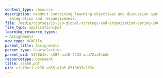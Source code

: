 ```yaml
---
content_type: resource
description: Handout containing learning objectives and discussion questions on managing
  integration and responsiveness.
file: /media/courses/15-220-global-strategy-and-organization-spring-2008/cfc76ec1d270ab55d1b587f9637c267e_assn8.pdf
file_type: application/pdf
learning_resource_types:
- Assignments
ocw_type: OCWFile
parent_title: Assignments
parent_type: CourseSection
parent_uid: 5378b1ec-c587-aa18-4233-aaa72aa8bb3e
resourcetype: Document
title: assn8.pdf
uid: cfc76ec1-d270-ab55-d1b5-87f9637c267e
---
```

